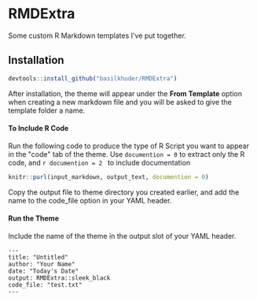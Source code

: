 # RMDExtra
Some custom R Markdown templates I've put together.

<h2>Installation</h2>

```r
devtools::install_github("basilkhuder/RMDExtra")
```

After installation, the theme will appear under the <b>From Template</b> option when creating a new markdown file and you will be asked to give the template folder a name. 

<h4> To Include R Code </h4>

Run the following code to produce the type of R Script you want to appear in the "code" tab of the theme. Use ``` documention = 0 ``` to extract only the R code, and ```r documention = 2 ``` to include documentation


```r
knitr::purl(input_markdown, output_text, documention = 0)
```

Copy the output file to theme directory you created earlier, and add the name to the code_file option in your YAML header. 

<h4> Run the Theme </h4> 
Include the name of the theme in the output slot of your YAML header. 

```
---
title: "Untitled"
author: "Your Name"
date: "Today's Date"
output: RMDExtra::sleek_black
code_file: "test.txt"
---
```
